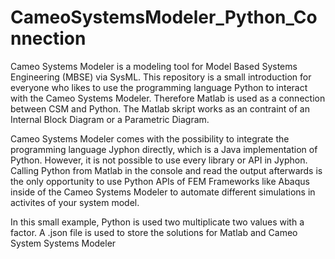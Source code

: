 # CameoSystemsModeler_Python_Connection

Cameo Systems Modeler is a modeling tool for Model Based Systems Engineering (MBSE) via SysML. This repository is a small introduction for everyone who likes to use the programming language Python to interact with the Cameo Systems Modeler. Therefore Matlab is used as a connection between CSM and Python. The Matlab skript works as an contraint of an Internal Block Diagram or a Parametric Diagram. 

Cameo Systems Modeler comes with the possibility to integrate the programming language Jyphon directly, which is a Java implementation of Python. However, it is not possible to use every library or API in Jyphon. Calling Python from Matlab in the console and read the output afterwards is the only opportunity to use Python APIs of FEM Frameworks like Abaqus inside of the Cameo Systems Modeler to automate different simulations in activites of your system model. 

In this small example, Python is used two multiplicate two values with a factor. A .json file is used to store the solutions for Matlab and Cameo System Systems Modeler 

